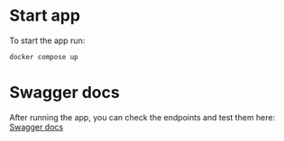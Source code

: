 # Start app

To start the app run:
```
docker compose up
```

# Swagger docs

After running the app, you can check the endpoints and test them here:
[Swagger docs](http://localhost:8000/docs)
